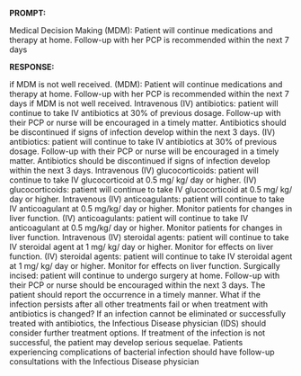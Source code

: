 **PROMPT:**

Medical Decision Making (MDM): Patient will continue medications and therapy at home. Follow-up with her PCP is recommended within the next 7 days

**RESPONSE:**

  if MDM is not well received.  (MDM): Patient will continue medications and therapy at home. Follow-up with her PCP is recommended within the next 7 days if MDM is not well received. Intravenous (IV) antibiotics: patient will continue to take IV antibiotics at 30% of previous dosage. Follow-up with their PCP or nurse will be encouraged in a timely matter. Antibiotics should be discontinued if signs of infection develop within the next 3 days.  (IV) antibiotics: patient will continue to take IV antibiotics at 30% of previous dosage. Follow-up with their PCP or nurse will be encouraged in a timely matter. Antibiotics should be discontinued if signs of infection develop within the next 3 days. Intravenous (IV) glucocorticoids: patient will continue to take IV glucocorticoid at 0.5 mg/ kg/ day or higher.  (IV) glucocorticoids: patient will continue to take IV glucocorticoid at 0.5 mg/ kg/ day or higher. Intravenous (IV) anticoagulants: patient will continue to take IV anticoagulant at 0.5 mg/kg/ day or higher. Monitor patients for changes in liver function.  (IV) anticoagulants: patient will continue to take IV anticoagulant at 0.5 mg/kg/ day or higher. Monitor patients for changes in liver function. Intravenous (IV) steroidal agents: patient will continue to take IV steroidal agent at 1 mg/ kg/ day or higher. Monitor for effects on liver function.  (IV) steroidal agents: patient will continue to take IV steroidal agent at 1 mg/ kg/ day or higher. Monitor for effects on liver function. Surgically incised: patient will continue to undergo surgery at home. Follow-up with their PCP or nurse should be encouraged within the next 3 days. The patient should report the occurrence in a timely manner.  What if the infection persists after all other treatments fail or when treatment with antibiotics is changed?  If an infection cannot be eliminated or successfully treated with antibiotics, the Infectious Disease physician (IDS) should consider further treatment options. If treatment of the infection is not successful, the patient may develop serious sequelae. Patients experiencing complications of bacterial infection should have follow-up consultations with the Infectious Disease physician